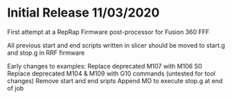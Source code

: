 # Initial Release 11/03/2020
First attempt at a RepRap Firmware post-processor for Fusion 360 FFF

All previous start and end scripts written in slicer should be moved to start.g and stop.g in RRF firmware

Early changes to examples:
Replace deprecated M107 with M106 S0
Replace deprecated M104 & M109 with G10 commands (untested for tool changes)
Remove start and end sripts
Append MO to execute stop.g at end of job
